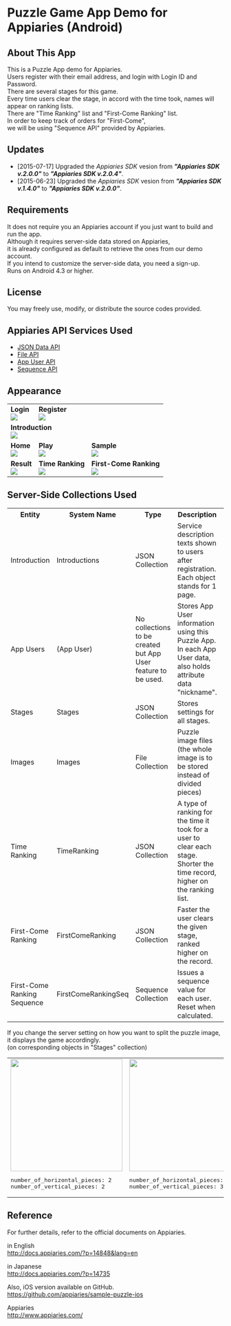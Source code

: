 Puzzle Game App Demo for Appiaries (Android)
===========================

## About This App

This is a Puzzle App demo for Appiaries.  
Users register with their email address, and login with Login ID and Password.  
There are several stages for this game.  
Every time users clear the stage, in accord with the time took, names will appear on ranking lists.  
There are "Time Ranking" list and "First-Come Ranking" list.  
In order to keep track of orders for "First-Come",  
we will be using "Sequence API" provided by Appiaries.

## Updates

* [2015-07-17] Upgraded the _Appiaries SDK_ vesion from _**"Appiaries SDK v.2.0.0"**_ to _**"Appiaries SDK v.2.0.4"**_.
* [2015-06-23] Upgraded the _Appiaries SDK_ vesion from _**"Appiaries SDK v.1.4.0"**_ to _**"Appiaries SDK v.2.0.0"**_.

## Requirements

It does not require you an Appiaries account if you just want to build and run the app.  
Although it requires server-side data stored on Appiaries,  
it is already configured as default to retrieve the ones from our demo account.  
If you intend to customize the server-side data, you need a sign-up.  
Runs on Android 4.3 or higher.

## License

You may freely use, modify, or distribute the source codes provided.

## Appiaries API Services Used

* <a href="http://docs.appiaries.com/?p=11015&lang=en">JSON Data API</a>
* <a href="http://docs.appiaries.com/?p=11075&lang=en">File API</a>
* <a href="http://docs.appiaries.com/?p=11135&lang=en">App User API</a>
* <a href="http://docs.appiaries.com/?p=11255&lang=en">Sequence API</a>

## Appearance

<table>

<tr>
<td>
<b>Login</b><br />
<img src="http://docs.appiaries.com/wordpress/wp-content/uploads/img/sample_puzzle_shot_login.png">
</td>
<td>
<b>Register</b><br />
<img src="http://docs.appiaries.com/wordpress/wp-content/uploads/img/sample_puzzle_shot_register.png">
</td>
<td></td>
</tr>

<tr>
<td colspan="3">
<b>Introduction</b><br />
<img src="http://docs.appiaries.com/wordpress/wp-content/uploads/img/sample_puzzle_shot_intro.png">
</td>
</tr>

<tr>
<td>
<b>Home</b><br />
<img src="http://docs.appiaries.com/wordpress/wp-content/uploads/img/sample_puzzle_shot_home.png">
</td>
<td>
<b>Play</b><br />
<img src="http://docs.appiaries.com/wordpress/wp-content/uploads/img/sample_puzzle_shot_play.png">
</td>
<td>
<b>Sample</b><br />
<img src="http://docs.appiaries.com/wordpress/wp-content/uploads/img/sample_puzzle_shot_sample.png">
</td>
</tr>

<tr>
<td>
<b>Result</b><br />
<img src="http://docs.appiaries.com/wordpress/wp-content/uploads/img/sample_puzzle_shot_result.png">
</td>
<td>
<b>Time Ranking</b><br />
<img src="http://docs.appiaries.com/wordpress/wp-content/uploads/img/sample_puzzle_shot_rank_time.png">
</td>
<td>
<b>First-Come Ranking</b><br />
<img src="http://docs.appiaries.com/wordpress/wp-content/uploads/img/sample_puzzle_shot_rank_first.png">
</td>
</tr>

</table>


## Server-Side Collections Used

<table>

<tr>
<th>Entity</th>
<th>System Name</th>
<th>Type</th>
<th>Description</th>
<th>Note</th>
</tr>

<tr>
<td>Introduction</td>
<td>Introductions</td>
<td>JSON Collection</td>
<td>Service description texts shown to users after registration. Each object stands for 1 page.</td>
<td></td>
</tr>

<tr>
<td>App Users</td>
<td>(App User)</td>
<td>No collections to be created but App User feature to be used.</td>
<td>Stores App User information using this Puzzle App. In each App User data, also holds attribute data "nickname".</td>
<td></td>
</tr>

<tr>
<td>Stages</td>
<td>Stages</td>
<td>JSON Collection</td>
<td>Stores settings for all stages.</td>
<td></td>
</tr>

<tr>
<td>Images</td>
<td>Images</td>
<td>File Collection</td>
<td>Puzzle image files (the whole image is to be stored instead of divided pieces)</td>
<td></td>
</tr>

<tr>
<td>Time Ranking</td>
<td>TimeRanking</td>
<td>JSON Collection</td>
<td>A type of ranking for the time it took for a user to clear each stage. Shorter the time record, higher on the ranking list.</td>
<td></td>
</tr>

<tr>
<td>First-Come Ranking</td>
<td>FirstComeRanking</td>
<td>JSON Collection</td>
<td>Faster the user clears the given stage, ranked higher on the record.</td>
<td>&#42; Sequence API  to be used.</td>
</tr>

<tr>
<td>First-Come Ranking Sequence</td>
<td>FirstComeRankingSeq</td>
<td>Sequence Collection</td>
<td>Issues a sequence value for each user. Reset when calculated.</td>
<td></td>
</tr>

</table>

If you change the server setting on how you want to split the puzzle image, it displays the game accordingly.  
(on corresponding objects in "Stages" collection)

<table>
<tr>
<td>
<img src="http://docs.appiaries.com/wordpress/wp-content/uploads/img/sample_puzzle_shot_play.png" style="height:260px;">
<pre class="nums:false">
number_of_horizontal_pieces: 2
number_of_vertical_pieces: 2
</pre>
</td>
<td>
<img src="http://docs.appiaries.com/wordpress/wp-content/uploads/img/sample_puzzle_shot_play_3x3.png" style="height:260px;">
<pre class="nums:false">
number_of_horizontal_pieces: 3
number_of_vertical_pieces: 3
</pre>
</td>
<td>
<img src="http://docs.appiaries.com/wordpress/wp-content/uploads/img/sample_puzzle_shot_play_4x4.png" style="height:260px;">
<pre class="nums:false">
number_of_horizontal_pieces: 4
number_of_vertical_pieces: 4
</pre>
</td>
<td>
<img src="http://docs.appiaries.com/wordpress/wp-content/uploads/img/sample_puzzle_shot_play_5x5.png" style="height:260px;">
<pre class="nums:false">
number_of_horizontal_pieces: 5
number_of_vertical_pieces: 5
</pre>
</td>
</tr>
</table>


## Reference

For further details, refer to the official documents on Appiaries.

in English  
http://docs.appiaries.com/?p=14848&lang=en

in Japanese  
http://docs.appiaries.com/?p=14735

Also, iOS version available on GitHub.  
https://github.com/appiaries/sample-puzzle-ios

Appiaries  
http://www.appiaries.com/
